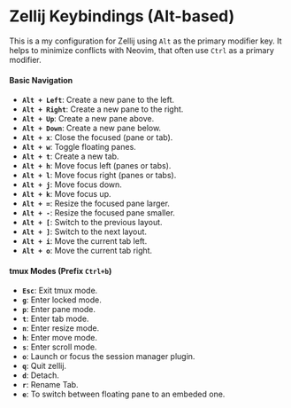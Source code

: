 # Zellij Keybindings (Alt-based)

This is a my configuration for Zellij using `Alt` as the primary modifier key. It helps to minimize conflicts with Neovim, that often use `Ctrl` as a primary modifier.
#### Basic Navigation

- **`Alt + Left`**: Create a new pane to the left.
- **`Alt + Right`**: Create a new pane to the right.
- **`Alt + Up`**: Create a new pane above.
- **`Alt + Down`**: Create a new pane below.
- **`Alt + x`**: Close the focused (pane or tab).
- **`Alt + w`**: Toggle floating panes.
- **`Alt + t`**: Create a new tab.
- **`Alt + h`**: Move focus left (panes or tabs).
- **`Alt + l`**: Move focus right (panes or tabs).
- **`Alt + j`**: Move focus down.
- **`Alt + k`**: Move focus up.
- **`Alt + =`**: Resize the focused pane larger.
- **`Alt + -`**: Resize the focused pane smaller.
- **`Alt + [`**: Switch to the previous layout.
- **`Alt + ]`**: Switch to the next layout.
- **`Alt + i`**: Move the current tab left.
- **`Alt + o`**: Move the current tab right.

#### tmux Modes (Prefix `Ctrl+b`)
	
- **`Esc`**: Exit tmux mode.
- **`g`**: Enter locked mode.
- **`p`**: Enter pane mode.
- **`t`**: Enter tab mode.
- **`n`**: Enter resize mode.
- **`h`**: Enter move mode.
- **`s`**: Enter scroll mode.
- **`o`**: Launch or focus the session manager plugin.
- **`q`**: Quit zellij.
- **`d`**: Detach.
- **`r`**: Rename Tab.
- **`e`**: To switch between floating pane to an embeded one.
